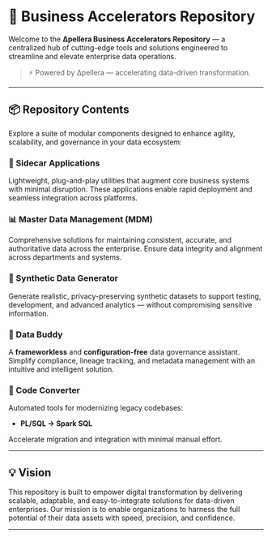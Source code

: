 # 🚀 Business Accelerators Repository

Welcome to the **Δpellera Business Accelerators Repository** — a centralized hub of cutting-edge tools and solutions engineered to streamline and elevate enterprise data operations.

> ⚡ Powered by Δpellera — accelerating data-driven transformation.

---

## 📦 Repository Contents

Explore a suite of modular components designed to enhance agility, scalability, and governance in your data ecosystem:

### 🔧 Sidecar Applications
Lightweight, plug-and-play utilities that augment core business systems with minimal disruption. These applications enable rapid deployment and seamless integration across platforms.

### 📊 Master Data Management (MDM)
Comprehensive solutions for maintaining consistent, accurate, and authoritative data across the enterprise. Ensure data integrity and alignment across departments and systems.

### 🧪 Synthetic Data Generator
Generate realistic, privacy-preserving synthetic datasets to support testing, development, and advanced analytics — without compromising sensitive information.

### 🧠 Data Buddy
A **frameworkless** and **configuration-free** data governance assistant. Simplify compliance, lineage tracking, and metadata management with an intuitive and intelligent solution.

### 🔄 Code Converter
Automated tools for modernizing legacy codebases:
- **PL/SQL → Spark SQL**

Accelerate migration and integration with minimal manual effort.

---

## 💡 Vision

This repository is built to empower digital transformation by delivering scalable, adaptable, and easy-to-integrate solutions for data-driven enterprises. Our mission is to enable organizations to harness the full potential of their data assets with speed, precision, and confidence.

---

